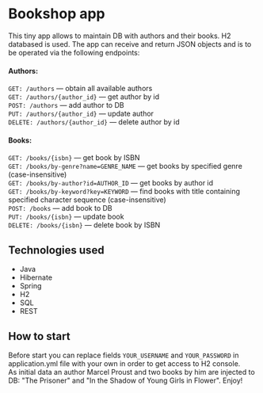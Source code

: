 # Bookshop app

This tiny app allows to maintain DB with authors and their books. H2 databased is used. 
The app can receive and return JSON objects and is to be operated via the following endpoints:

#### Authors:

```GET: /authors``` — obtain all available authors<br>
```GET: /authors/{author_id}``` — get author by id<br>
```POST: /authors``` — add author to DB<br>
```PUT: /authors/{author_id}``` — update author<br>
```DELETE: /authors/{author_id}``` — delete author by id<br>

#### Books:

```GET: /books/{isbn}``` — get book by ISBN<br>
```GET: /books/by-genre?name=GENRE_NAME``` — get books by specified genre (case-insensitive)<br>
```GET: /books/by-author?id=AUTHOR_ID``` — get books by author id<br>
```GET: /books/by-keyword?key=KEYWORD``` — find books with title containing specified 
character sequence (case-insensitive)<br>
```POST: /books``` — add book to DB<br>
```PUT: /books/{isbn}``` — update book<br>
```DELETE: /books/{isbn}``` — delete book by ISBN<br>

## Technologies used

* Java
* Hibernate
* Spring
* H2
* SQL
* REST

## How to start

Before start you can replace fields ```YOUR_USERNAME``` 
and ```YOUR_PASSWORD``` in application.yml file with your own in order to get access to H2 console.<br>
As initial data an author Marcel Proust and two books by him are injected to DB: "The Prisoner" and
"In the Shadow of Young Girls in Flower". Enjoy!
